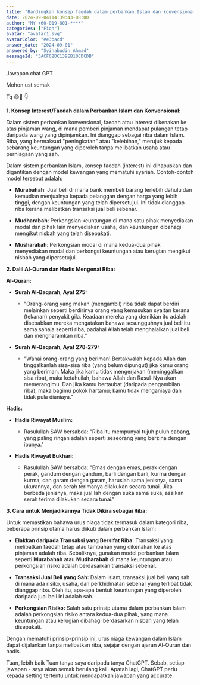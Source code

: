 ```yaml
---
title: "Bandingkan konsep faedah dalam perbankan Islam dan konvensional serta jelaskan dalil al-Quran dan hadis mengenai riba."
date: 2024-09-04T14:39:43+08:00
author: "MY +60-019-801-****"
categories: ["Fiqh"]
avatar: "avatar1.svg"
avatarColor: "#e3bacd"
answer_date: "2024-09-01"
answered_by: "Syihabudin Ahmad"
messageId: "3ACF62DC139EB10CDCDB"
---
```


Jawapan chat GPT

Mohon ust semak

Tq 😊🤭 
👇

**1. Konsep Interest/Faedah dalam Perbankan Islam dan Konvensional:**

Dalam sistem perbankan konvensional, faedah atau interest dikenakan ke atas pinjaman wang, di mana pemberi pinjaman mendapat pulangan tetap daripada wang yang dipinjamkan. Ini dianggap sebagai riba dalam Islam. Riba, yang bermaksud "peningkatan" atau "kelebihan," merujuk kepada sebarang keuntungan yang diperoleh tanpa melibatkan usaha atau perniagaan yang sah.

Dalam sistem perbankan Islam, konsep faedah (interest) ini dihapuskan dan digantikan dengan model kewangan yang mematuhi syariah. Contoh-contoh model tersebut adalah:

- **Murabahah**: Jual beli di mana bank membeli barang terlebih dahulu dan kemudian menjualnya kepada pelanggan dengan harga yang lebih tinggi, dengan keuntungan yang telah dipersetujui. Ini tidak dianggap riba kerana melibatkan transaksi jual beli sebenar.

- **Mudharabah**: Perkongsian keuntungan di mana satu pihak menyediakan modal dan pihak lain menyediakan usaha, dan keuntungan dibahagi mengikut nisbah yang telah disepakati.

- **Musharakah**: Perkongsian modal di mana kedua-dua pihak menyediakan modal dan berkongsi keuntungan atau kerugian mengikut nisbah yang dipersetujui.

**2. Dalil Al-Quran dan Hadis Mengenai Riba:**

**Al-Quran:**

- **Surah Al-Baqarah, Ayat 275:**
  - "Orang-orang yang makan (mengambil) riba tidak dapat berdiri melainkan seperti berdirinya orang yang kemasukan syaitan kerana (tekanan) penyakit gila. Keadaan mereka yang demikian itu adalah disebabkan mereka mengatakan bahawa sesungguhnya jual beli itu sama sahaja seperti riba, padahal Allah telah menghalalkan jual beli dan mengharamkan riba."
  
- **Surah Al-Baqarah, Ayat 278-279:**
  - "Wahai orang-orang yang beriman! Bertakwalah kepada Allah dan tinggalkanlah sisa-sisa riba (yang belum dipungut) jika kamu orang yang beriman. Maka jika kamu tidak mengerjakan (meninggalkan sisa riba), maka ketahuilah, bahawa Allah dan Rasul-Nya akan memerangimu. Dan jika kamu bertaubat (daripada pengambilan riba), maka bagimu pokok hartamu; kamu tidak menganiaya dan tidak pula dianiaya."

**Hadis:**

- **Hadis Riwayat Muslim:**
  - Rasulullah SAW bersabda: "Riba itu mempunyai tujuh puluh cabang, yang paling ringan adalah seperti seseorang yang berzina dengan ibunya."

- **Hadis Riwayat Bukhari:**
  - Rasulullah SAW bersabda: "Emas dengan emas, perak dengan perak, gandum dengan gandum, barli dengan barli, kurma dengan kurma, dan garam dengan garam, haruslah sama jenisnya, sama ukurannya, dan serah terimanya dilakukan secara tunai. Jika berbeda jenisnya, maka jual lah dengan suka sama suka, asalkan serah terima dilakukan secara tunai."

**3. Cara untuk Menjadikannya Tidak Dikira sebagai Riba:**

Untuk memastikan bahawa urus niaga tidak termasuk dalam kategori riba, beberapa prinsip utama harus diikuti dalam perbankan Islam:

- **Elakkan daripada Transaksi yang Bersifat Riba:** Transaksi yang melibatkan faedah tetap atau tambahan yang dikenakan ke atas pinjaman adalah riba. Sebaliknya, gunakan model perbankan Islam seperti **Murabahah** atau **Mudharabah** di mana keuntungan atau perkongsian risiko adalah berdasarkan transaksi sebenar.

- **Transaksi Jual Beli yang Sah:** Dalam Islam, transaksi jual beli yang sah di mana ada risiko, usaha, dan perkhidmatan sebenar yang terlibat tidak dianggap riba. Oleh itu, apa-apa bentuk keuntungan yang diperoleh daripada jual beli ini adalah sah.

- **Perkongsian Risiko:** Salah satu prinsip utama dalam perbankan Islam adalah perkongsian risiko antara kedua-dua pihak, yang mana keuntungan atau kerugian dibahagi berdasarkan nisbah yang telah disepakati.

Dengan mematuhi prinsip-prinsip ini, urus niaga kewangan dalam Islam dapat dijalankan tanpa melibatkan riba, sejajar dengan ajaran Al-Quran dan hadis.

<!--more-->

Tuan, lebih baik Tuan tanya saya daripada tanya ChatGPT. Sebab, setiap jawapan - saya akan semak berulang kali. Apatah lagi, ChatGPT perlu kepada setting tertentu untuk mendapatkan jawapan yang accurate.
